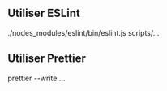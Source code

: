 ## Utiliser ESLint

./nodes_modules/eslint/bin/eslint.js scripts/...

## Utiliser Prettier

prettier --write ...
